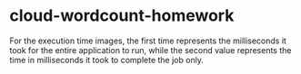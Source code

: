 # cloud-wordcount-homework
For the execution time images, the first time represents the milliseconds it took for the entire application to run, while the second value represents the time in milliseconds it took to complete the job only.